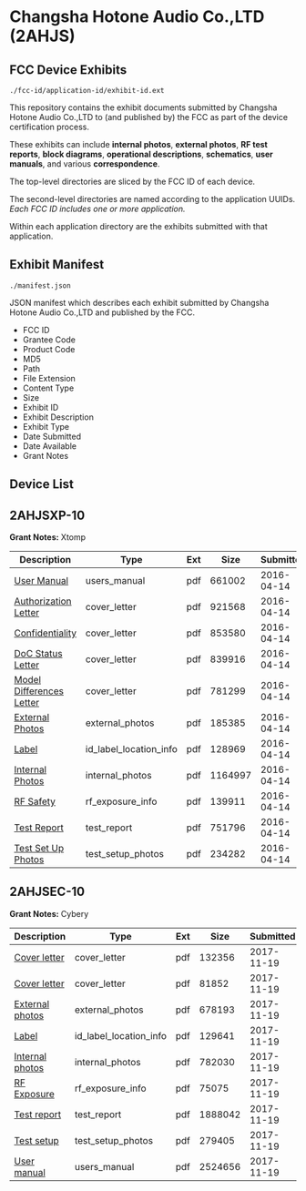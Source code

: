 # Changsha Hotone Audio Co.,LTD (2AHJS)
## FCC Device Exhibits

```
./fcc-id/application-id/exhibit-id.ext
```

This repository contains the exhibit documents submitted by Changsha Hotone Audio Co.,LTD to (and published by) the FCC as part of the device certification process.

These exhibits can include **internal photos**, **external photos**, **RF test reports**, **block diagrams**, **operational descriptions**, **schematics**, **user manuals**, and various **correspondence**.

The top-level directories are sliced by the FCC ID of each device.

The second-level directories are named according to the application UUIDs. *Each FCC ID includes one or more application.*

Within each application directory are the exhibits submitted with that application. 

## Exhibit Manifest

```
./manifest.json
```

JSON manifest which describes each exhibit submitted by Changsha Hotone Audio Co.,LTD and published by the FCC.

- FCC ID
- Grantee Code
- Product Code
- MD5
- Path
- File Extension
- Content Type
- Size
- Exhibit ID
- Exhibit Description
- Exhibit Type
- Date Submitted
- Date Available
- Grant Notes

## Device List
## 2AHJSXP-10
**Grant Notes:** Xtomp

| Description | Type | Ext | Size | Submitted | Available |
| ----------- | ---- | --- | ---- | --------- | --------- |
| [User Manual](2AHJSXP-10/90102d9578ab0e986ad20f20cebc8f80/2959462.pdf) | users_manual | pdf | 661002 | 2016-04-14 | 2016-04-16 |
| [Authorization Letter](2AHJSXP-10/90102d9578ab0e986ad20f20cebc8f80/2959450.pdf) | cover_letter | pdf | 921568 | 2016-04-14 | 2016-04-16 |
| [Confidentiality](2AHJSXP-10/90102d9578ab0e986ad20f20cebc8f80/2959451.pdf) | cover_letter | pdf | 853580 | 2016-04-14 | 2016-04-16 |
| [DoC Status Letter](2AHJSXP-10/90102d9578ab0e986ad20f20cebc8f80/2959452.pdf) | cover_letter | pdf | 839916 | 2016-04-14 | 2016-04-16 |
| [Model Differences Letter](2AHJSXP-10/90102d9578ab0e986ad20f20cebc8f80/2959453.pdf) | cover_letter | pdf | 781299 | 2016-04-14 | 2016-04-16 |
| [External Photos](2AHJSXP-10/90102d9578ab0e986ad20f20cebc8f80/2959454.pdf) | external_photos | pdf | 185385 | 2016-04-14 | 2016-04-16 |
| [Label](2AHJSXP-10/90102d9578ab0e986ad20f20cebc8f80/2959456.pdf) | id_label_location_info | pdf | 128969 | 2016-04-14 | 2016-04-16 |
| [Internal Photos](2AHJSXP-10/90102d9578ab0e986ad20f20cebc8f80/2959455.pdf) | internal_photos | pdf | 1164997 | 2016-04-14 | 2016-04-16 |
| [RF Safety](2AHJSXP-10/90102d9578ab0e986ad20f20cebc8f80/2959461.pdf) | rf_exposure_info | pdf | 139911 | 2016-04-14 | 2016-04-16 |
| [Test Report](2AHJSXP-10/90102d9578ab0e986ad20f20cebc8f80/2959460.pdf) | test_report | pdf | 751796 | 2016-04-14 | 2016-04-16 |
| [Test Set Up Photos](2AHJSXP-10/90102d9578ab0e986ad20f20cebc8f80/2959459.pdf) | test_setup_photos | pdf | 234282 | 2016-04-14 | 2016-04-16 |
## 2AHJSEC-10
**Grant Notes:** Cybery

| Description | Type | Ext | Size | Submitted | Available |
| ----------- | ---- | --- | ---- | --------- | --------- |
| [Cover letter](2AHJSEC-10/d3fa714454ab90648ecbb4e1a3c3ec6e/3644834.pdf) | cover_letter | pdf | 132356 | 2017-11-19 | 2017-11-19 |
| [Cover letter](2AHJSEC-10/d3fa714454ab90648ecbb4e1a3c3ec6e/3644835.pdf) | cover_letter | pdf | 81852 | 2017-11-19 | 2017-11-19 |
| [External photos](2AHJSEC-10/d3fa714454ab90648ecbb4e1a3c3ec6e/3644836.pdf) | external_photos | pdf | 678193 | 2017-11-19 | 2017-11-19 |
| [Label](2AHJSEC-10/d3fa714454ab90648ecbb4e1a3c3ec6e/3644837.pdf) | id_label_location_info | pdf | 129641 | 2017-11-19 | 2017-11-19 |
| [Internal photos](2AHJSEC-10/d3fa714454ab90648ecbb4e1a3c3ec6e/3644838.pdf) | internal_photos | pdf | 782030 | 2017-11-19 | 2017-11-19 |
| [RF Exposure](2AHJSEC-10/d3fa714454ab90648ecbb4e1a3c3ec6e/3644844.pdf) | rf_exposure_info | pdf | 75075 | 2017-11-19 | 2017-11-19 |
| [Test report](2AHJSEC-10/d3fa714454ab90648ecbb4e1a3c3ec6e/3644851.pdf) | test_report | pdf | 1888042 | 2017-11-19 | 2017-11-19 |
| [Test setup](2AHJSEC-10/d3fa714454ab90648ecbb4e1a3c3ec6e/3644858.pdf) | test_setup_photos | pdf | 279405 | 2017-11-19 | 2017-11-19 |
| [User manual](2AHJSEC-10/d3fa714454ab90648ecbb4e1a3c3ec6e/3644861.pdf) | users_manual | pdf | 2524656 | 2017-11-19 | 2017-11-19 |
